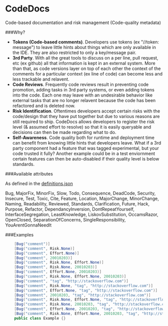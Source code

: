 CodeDocs
========
Code-based documentation and risk management (Code-quality metadata)

###Why?

* **Tokens (Code-based comments)**. Developers use tokens (ex "//token: message") to leave little hints about things which are only available in the IDE.  They are also restricted to only a key/message pair.
* **3rd Party**.  With all the great tools to discuss on a per line, pull request, etc (ex github) all that information is kept in an external system.  More than that, as code versions layer on top of each other the context of the comments for a particular context (ex line of code) can become less and less trackable and relavent.
* **Code Reviews**.  Frequently code reviews result in preventing code promotion, adding tasks in 3rd party systems, or even adding tokens into the code.  Each one may leave with an undesirable behavior like external tasks that are no longer relavent because the code has been refactored and is deleted now.
* **Risk Identification**.  Oftentimes developers accept certain risks with the code/design that they have put together but due to various reasons are still required to ship.  CodeDocs allows developers to register the risk level (& assumed effort to resolve) so that it is easily queryable and decisions can then be made regarding what to do.
* **Self-Awareness**.  Code quality both for runtime and deployment time can benefit from knowing little hints that developers leave.  What if a 3rd party component had a feature that was tagged experimental, but your code trusted it fully?  Another example could be in a test enviornment certain features can then be auto-disabled if their quality level is below standards.

###Available attributes

As defined in the [definitions.json](https://github.com/rskopecek/CodeDocs/blob/master/CodeDocs/CodeDocs/glossary.json)

Bug, MajorFix, MinorFix, Slow, Todo, Consequence, DeadCode,
Security, Insecure, Test, Toxic, Cite, Feature, Location,
MajorChange, MinorChange, Naming, Readability,
Reviewed, Standards, Clarification, Future,
Hack, Purpose, Refactor,
DependancyInversion, DontRepeatYourself, InterfaceSegregation,
LeastKnowledge, LiskovSubstitution, OccamsRazor, OpenClosed,
SeparationOfConcerns, SingleResponsibility, YouArentGonnaNeedIt


###Examples 
```csharp
    [Bug("comment")]
    [Bug("comment", Risk.None)]
    [Bug("comment", Effort.None)]
    [Bug("comment", 20010203)]
    [Bug("comment", Risk.None, Effort.None)]
    [Bug("comment", Risk.None, 20010203)]
    [Bug("comment", Effort.None, 20010203)]
    [Bug("comment", Risk.None, Effort.None, 20010203)]
    [Bug("comment", "tag", "http://stackoverflow.com")]
    [Bug("comment", Risk.None, "tag", "http://stackoverflow.com")]
    [Bug("comment", Effort.None, "tag", "http://stackoverflow.com")]
    [Bug("comment", 20010203, "tag", "http://stackoverflow.com")]
    [Bug("comment", Risk.None, Effort.None, "tag", "http://stackoverflow.com")]
    [Bug("comment", Risk.None, 20010203, "tag", "http://stackoverflow.com")]
    [Bug("comment", Effort.None, 20010203, "tag", "http://stackoverflow.com")]
    [Bug("comment", Risk.None, Effort.None, 20010203, "tag", "http://stackoverflow.com")]
    public class Example {}
```
